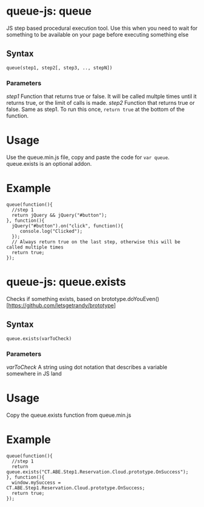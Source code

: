 # queue-js: queue
JS step based procedural execution tool. Use this when you need to wait for something to be available on your page before executing something else

## Syntax
<code>queue(step1, step2[, step3, .., stepN])</code>

### Parameters

*step1*
Function that returns true or false. It will be called multple times until it returns true, or the limit of calls is made.
*step2*
Function that returns true or false. Same as step1. To run this once, `return true` at the bottom of the function.

# Usage
Use the queue.min.js file, copy and paste the code for `var queue`. queue.exists is an optional addon.

# Example
<pre><code>queue(function(){
  //step 1
  return jQuery && jQuery("#button");
}, function(){
  jQuery("#button").on("click", function(){ 
     console.log("Clicked");
  });
  // Always return true on the last step, otherwise this will be called multiple times
  return true;
});
</code></pre>

# queue-js: queue.exists
Checks if something exists, based on brototype.doYouEven() [https://github.com/letsgetrandy/brototype]

## Syntax
<code>queue.exists(varToCheck)</code>

### Parameters

*varToCheck*
A string using dot notation that describes a variable somewhere in JS land

# Usage
Copy the queue.exists function from queue.min.js

# Example
<pre><code>queue(function(){
  //step 1
  return queue.exists("CT.ABE.Step1.Reservation.Cloud.prototype.OnSuccess");
}, function(){
  window.mySuccess = CT.ABE.Step1.Reservation.Cloud.prototype.OnSuccess;
  return true;
});
</code></pre>
